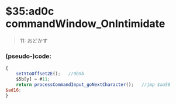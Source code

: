 ﻿
# $35:ad0c commandWindow_OnIntimidate



>11: おどかす


### (pseudo-)code:
```js
{
	setYtoOffset2E();	//9b9b
	$5b[y] = #11;
	return processCommandInput_goNextCharacter();	//jmp $aa56
$ad16:
}
```



